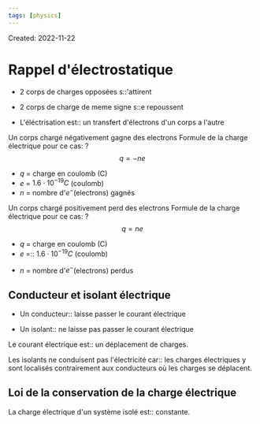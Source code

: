 ```yaml
---
tags: [physics] 
---
```

Created: 2022-11-22

# Rappel d'électrostatique

- 2 corps de charges opposées s::'attirent
<!--SR:!2023-02-25,58,250-->
- 2 corps de charge de meme signe s::e repoussent
<!--SR:!2023-02-20,55,250-->

- L'éléctrisation est:: un transfert d'électrons d'un corps a l'autre
<!--SR:!2023-01-27,37,230-->

Un corps chargé négativement gagne des electrons
Formule de la charge électrique pour ce cas:
?
$$q=-ne$$
- $q$ = charge en coulomb (C)
- $e$ = $1.6\cdot 10^{-19}C$ (coulomb) 
- $n$ = nombre d'$e^{-}$(electrons) gagnés
<!--SR:!2023-02-21,55,250-->

Un corps chargé positivement perd des electrons
Formule de la charge électrique pour ce cas:
?
$$q=ne$$
- $q$ = charge en coulomb (C)
- $e$ =:: $1.6\cdot 10^{-19}C$ (coulomb) 
<!--SR:!2023-02-19,37,190-->
- $n$ = nombre d'$e^{-}$(electrons) perdus

## Conducteur et isolant électrique
- Un conducteur:: laisse passer le courant électrique
<!--SR:!2023-03-26,69,230-->
- Un isolant:: ne laisse pas passer le courant électrique
<!--SR:!2023-03-21,66,230-->
Le courant électrique est:: un déplacement de charges.
<!--SR:!2023-02-02,41,230-->
Les isolants ne conduisent pas l'électricité car:: les charges électriques y sont localisés contrairement aux conducteurs où les charges se déplacent.
<!--SR:!2023-01-22,35,230-->

## Loi de la conservation de la charge électrique
La charge électrique d'un système isolé est:: constante. 
<!--SR:!2023-01-20,34,230-->
